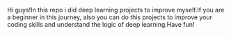Hi guys!In this repo i did deep learning projects to improve myself.If you are a beginner in this journey, also you can do this projects to improve your coding skills and understand the logic of deep learning.Have fun!
